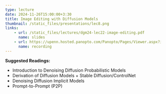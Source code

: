 ```yaml
---
type: lecture
date: 2024-11-26T15:00:00+3:30
title: Image Editing with Diffusion Models 
thumbnail: /static_files/presentations/lec8.png
links: 
    - url: /static_files/lectures/dgm24-lec22-image-editing.pdf
      name: slides
    - url: https://upenn.hosted.panopto.com/Panopto/Pages/Viewer.aspx?id=66e8ff25-b2b6-4afc-ba7d-b23401527720
      name: recording
---
```

**Suggested Readings:**
- Introduction to Denoising Diffusion Probabilistic Models
- Derivation of Diffusion Models + Stable Diffusion/ControlNet
- Denoising Diffusion Implicit Models
- Prompt-to-Prompt (P2P)
